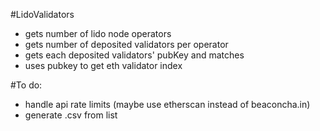 #LidoValidators
- gets number of lido node operators
- gets number of deposited validators per operator
- gets each deposited validators' pubKey and matches
- uses pubkey to get eth validator index

#To do:
- handle api rate limits (maybe use etherscan instead of beaconcha.in)
- generate .csv from list


